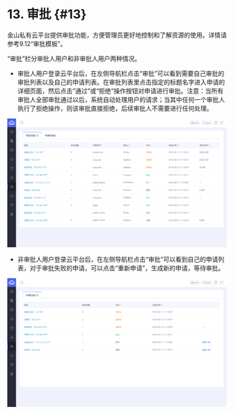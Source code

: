 # 13. 审批 {#13}

金山私有云平台提供审批功能，方便管理员更好地控制和了解资源的使用。详情请参考9.12“审批模板”。  

“审批”栏分审批人用户和非审批人用户两种情况。

* 审批人用户登录云平台后，在左侧导航栏点击“审批”可以看到需要自己审批的审批列表以及自己的申请列表。在审批列表里点击指定的标题名字进入申请的详细页面，然后点击”通过”或“拒绝“操作按钮对申请进行审批。注意：当所有审批人全部审批通过以后，系统自动处理用户的请求；当其中任何一个审批人执行了拒绝操作，则该审批直接拒绝，后续审批人不需要进行任何处理。

![](/assets/审批列表.png)

* 非审批人用户登录云平台后，在左侧导航栏点击“审批”可以看到自己的申请列表，对于审批失败的申请，可以点击“重新申请”，生成新的申请，等待审批。

![](/assets/申请列表.png)


